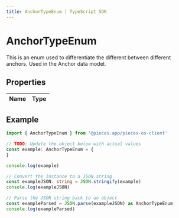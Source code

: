 ```yaml
---
title: AnchorTypeEnum | TypeScript SDK
---
```



# AnchorTypeEnum

This is an enum used to differentiate the different between different anchors. Used in the Anchor data model.

## Properties

Name | Type
------------ | -------------

## Example

```typescript
import { AnchorTypeEnum } from '@pieces.app/pieces-os-client'

// TODO: Update the object below with actual values
const example: AnchorTypeEnum = {
}

console.log(example)

// Convert the instance to a JSON string
const exampleJSON: string = JSON.stringify(example)
console.log(exampleJSON)

// Parse the JSON string back to an object
const exampleParsed = JSON.parse(exampleJSON) as AnchorTypeEnum
console.log(exampleParsed)
```


